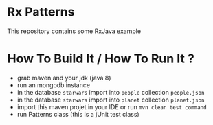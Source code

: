 Rx Patterns
===

This repository contains some RxJava example

# How To Build It / How To Run It ? 

- grab maven and your jdk (java 8)
- run an mongodb instance
- in the database `starwars` import into `people` collection `people.json`
- in the database `starwars` import into `planet` collection `planet.json`
- import this maven projet in your IDE or run `mvn clean test command`
- run Patterns class (this is a jUnit test class)
